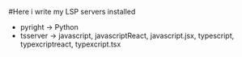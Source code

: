 #Here i write my LSP servers installed
* pyright -> Python 
* tsserver -> javascript, javascriptReact, javascript.jsx, typescript, typexcriptreact, typexcript.tsx

